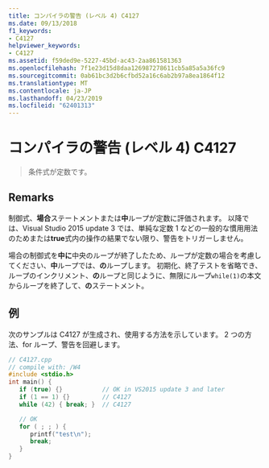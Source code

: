```yaml
---
title: コンパイラの警告 (レベル 4) C4127
ms.date: 09/13/2018
f1_keywords:
- C4127
helpviewer_keywords:
- C4127
ms.assetid: f59ded9e-5227-45bd-ac43-2aa861581363
ms.openlocfilehash: 7f1e23d15d8daa126987278611cb5a85a5a36fc9
ms.sourcegitcommit: 0ab61bc3d2b6cfbd52a16c6ab2b97a8ea1864f12
ms.translationtype: MT
ms.contentlocale: ja-JP
ms.lasthandoff: 04/23/2019
ms.locfileid: "62401313"
---
```

# <a name="compiler-warning-level-4-c4127"></a>コンパイラの警告 (レベル 4) C4127

> 条件式が定数です。

## <a name="remarks"></a>Remarks

制御式、**場合**ステートメントまたは**中**ループが定数に評価されます。 以降では、Visual Studio 2015 update 3 では、単純な定数 1 などの一般的な慣用用法のためまたは**true**式内の操作の結果でない限り、警告をトリガーしません。

場合の制御式を**中に**中央のループが終了したため、ループが定数の場合を考慮してください、**中**ループでは、**の**ループします。 初期化、終了テストを省略でき、ループのインクリメント、**の**ループと同じように、無限にループ`while(1)`の本文からループを終了して、**の**ステートメント。

## <a name="example"></a>例

次のサンプルは C4127 が生成され、使用する方法を示しています。 2 つの方法、for ループ、警告を回避します。

```cpp
// C4127.cpp
// compile with: /W4
#include <stdio.h>
int main() {
   if (true) {}           // OK in VS2015 update 3 and later
   if (1 == 1) {}         // C4127
   while (42) { break; }  // C4127

   // OK
   for ( ; ; ) {
      printf("test\n");
      break;
   }
}
```